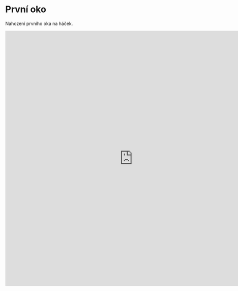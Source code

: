 <div markdown="0" class="prvni oko">

<html>
    
<head>
  <title>Háčkování</title>
</head>
<body>
<h1>První oko </h1>
<p> Nahození prvního oka na háček. </p>
<iframe frameborder="0" scrolling="no" style="border:0px" src="https://www.youtube.com/watch?v=a8mFz2wyw3k&list=PLySME2syR70MUR08tjVBJXiCqJs7Ez0no=embed" width="800" height="800">
</body>
</html>
</div>
